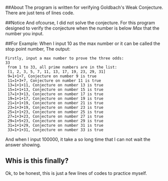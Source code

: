 ##About
The program is written for verifying Goldbach's Weak Conjecture.
There are just tens of lines code.

##Notice
And ofcourse, I did not solve the conjecture. For this program designed to verify the conjecture when the number is below *Max* that the number you input.

##For Example:
When I input 10 as the max number or it can be called the stop point number,
The output:

```
Firstly, input a max number to prove the three odds:
33
 from 1 to 33, all prime numbers are in the list:
 [1, 2, 3, 5, 7, 11, 13, 17, 19, 23, 29, 31]
 9=1+1+7, Conjecture on number 9 is true
 11=1+3+7, Conjecture on number 11 is true
 13=1+1+11, Conjecture on number 13 is true
 15=1+1+13, Conjecture on number 15 is true
 17=1+3+13, Conjecture on number 17 is true
 19=1+1+17, Conjecture on number 19 is true
 21=1+1+19, Conjecture on number 21 is true
 23=1+3+19, Conjecture on number 23 is true
 25=1+1+23, Conjecture on number 25 is true
 27=1+3+23, Conjecture on number 27 is true
 29=1+5+23, Conjecture on number 29 is true
 31=1+1+29, Conjecture on number 31 is true
 33=1+1+31, Conjecture on number 33 is true
```

And when I input 100000, it take a so long time that I can not wait the answer showing.

## Whis is this finally?

Ok, to be honest, this is just a few lines of codes to practice myself.
